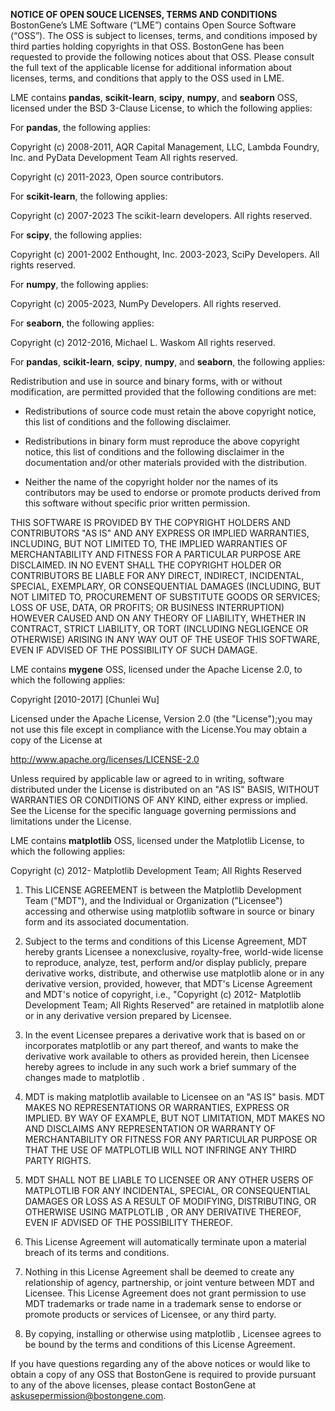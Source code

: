 **NOTICE OF OPEN SOUCE LICENSES, TERMS AND CONDITIONS**
BostonGene’s LME Software (“LME”) contains Open Source Software (“OSS”). The OSS is subject to licenses, terms, and conditions imposed by third parties holding copyrights in that OSS. BostonGene has been requested to provide the following notices about that OSS. Please consult the full text of the applicable license for additional information about licenses, terms, and conditions that apply to the OSS used in LME.


LME contains **pandas**, **scikit-learn**, **scipy**, **numpy**, and **seaborn** OSS, licensed under the BSD 3-Clause License, to which the following applies:

For **pandas**, the following applies:


Copyright (c) 2008-2011, AQR Capital Management, LLC, Lambda Foundry, Inc. and PyData Development Team
All rights reserved.


Copyright (c) 2011-2023, Open source contributors.


For **scikit-learn**, the following applies:

Copyright (c) 2007-2023 The scikit-learn developers.
All rights reserved.

For **scipy**, the following applies:

Copyright (c) 2001-2002 Enthought, Inc. 2003-2023, SciPy Developers.
All rights reserved.

For **numpy**, the following applies:

Copyright (c) 2005-2023, NumPy Developers.
All rights reserved.

For **seaborn**, the following applies:

Copyright (c) 2012-2016, Michael L. Waskom
All rights reserved.

For **pandas**, **scikit-learn**, **scipy**, **numpy**, and **seaborn**, the following applies:

Redistribution and use in source and binary forms, with or without modification, are permitted provided that the following conditions are met:

* Redistributions of source code must retain the above copyright notice, this list of conditions and the following disclaimer.

* Redistributions in binary form must reproduce the above copyright notice, this list of conditions and the following disclaimer in the documentation and/or other materials provided with the distribution.

* Neither the name of the copyright holder nor the names of its contributors may be used to endorse or promote products derived from this software without specific prior written permission.

THIS SOFTWARE IS PROVIDED BY THE COPYRIGHT HOLDERS AND CONTRIBUTORS "AS IS" AND ANY EXPRESS OR IMPLIED WARRANTIES, INCLUDING, BUT NOT LIMITED TO, THE IMPLIED WARRANTIES OF MERCHANTABILITY AND FITNESS FOR A PARTICULAR PURPOSE ARE DISCLAIMED. IN NO EVENT SHALL THE COPYRIGHT HOLDER OR CONTRIBUTORS BE LIABLE FOR ANY DIRECT, INDIRECT, INCIDENTAL, SPECIAL, EXEMPLARY, OR CONSEQUENTIAL DAMAGES (INCLUDING, BUT NOT LIMITED TO, PROCUREMENT OF SUBSTITUTE GOODS OR SERVICES; LOSS OF USE, DATA, OR PROFITS; OR BUSINESS INTERRUPTION) HOWEVER CAUSED AND ON ANY THEORY OF LIABILITY, WHETHER IN CONTRACT, STRICT LIABILITY, OR TORT (INCLUDING NEGLIGENCE OR OTHERWISE) ARISING IN ANY WAY OUT OF THE USEOF THIS SOFTWARE, EVEN IF ADVISED OF THE POSSIBILITY OF SUCH DAMAGE.

LME contains **mygene** OSS, licensed under the Apache License 2.0, to which the following applies:

Copyright [2010-2017] [Chunlei Wu]

Licensed under the Apache License, Version 2.0 (the "License");you may not use this file except in compliance with the License.You may obtain a copy of the License at

   http://www.apache.org/licenses/LICENSE-2.0

Unless required by applicable law or agreed to in writing, software distributed under the License is distributed on an "AS IS" BASIS, WITHOUT WARRANTIES OR CONDITIONS OF ANY KIND, either express or implied. See the License for the specific language governing permissions and limitations under the License.

LME contains **matplotlib** OSS, licensed under the Matplotlib License, to which the following applies:

Copyright (c) 2012- Matplotlib Development Team; All Rights Reserved

1. This LICENSE AGREEMENT is between the Matplotlib Development Team ("MDT"), and the Individual or Organization ("Licensee") accessing and otherwise using matplotlib software in source or binary form and its associated documentation.

2. Subject to the terms and conditions of this License Agreement, MDT hereby grants Licensee a nonexclusive, royalty-free, world-wide license to reproduce, analyze, test, perform and/or display publicly, prepare derivative works, distribute, and otherwise use matplotlib alone or in any derivative version, provided, however, that MDT's License Agreement and MDT's notice of copyright, i.e., "Copyright (c) 2012- Matplotlib Development Team; All Rights Reserved" are retained in matplotlib alone or in any derivative version prepared by Licensee.

3. In the event Licensee prepares a derivative work that is based on or incorporates matplotlib or any part thereof, and wants to make the derivative work available to others as provided herein, then Licensee hereby agrees to include in any such work a brief summary of the changes made to matplotlib .

4. MDT is making matplotlib available to Licensee on an "AS IS" basis.  MDT MAKES NO REPRESENTATIONS OR WARRANTIES, EXPRESS OR IMPLIED.  BY WAY OF EXAMPLE, BUT NOT LIMITATION, MDT MAKES NO AND DISCLAIMS ANY REPRESENTATION OR WARRANTY OF MERCHANTABILITY OR FITNESS FOR ANY PARTICULAR PURPOSE OR THAT THE USE OF MATPLOTLIB WILL NOT INFRINGE ANY THIRD PARTY RIGHTS.

5. MDT SHALL NOT BE LIABLE TO LICENSEE OR ANY OTHER USERS OF MATPLOTLIB FOR ANY INCIDENTAL, SPECIAL, OR CONSEQUENTIAL DAMAGES OR LOSS AS A RESULT OF MODIFYING, DISTRIBUTING, OR OTHERWISE USING MATPLOTLIB , OR ANY DERIVATIVE THEREOF, EVEN IF ADVISED OF THE POSSIBILITY THEREOF.

6. This License Agreement will automatically terminate upon a material breach of its terms and conditions.

7. Nothing in this License Agreement shall be deemed to create any relationship of agency, partnership, or joint venture between MDT and Licensee.  This License Agreement does not grant permission to use MDT trademarks or trade name in a trademark sense to endorse or promote products or services of Licensee, or any third party.

8. By copying, installing or otherwise using matplotlib , Licensee agrees to be bound by the terms and conditions of this License Agreement.


If you have questions regarding any of the above notices or would like to obtain a copy of any OSS that BostonGene is required to provide pursuant to any of the above licenses, please contact BostonGene at askusepermission@bostongene.com.


